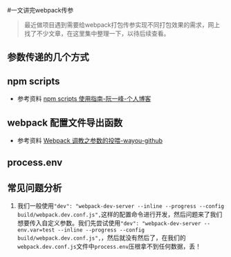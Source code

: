 #一文讲完webpack传参

> 最近做项目遇到需要给webpack打包传参实现不同打包效果的需求，网上找了不少文章，在这里集中整理一下，以待后续查看。   

## 参数传递的几个方式



## npm scripts
* 参考资料 [npm scripts 使用指南-阮一峰-个人博客](http://www.ruanyifeng.com/blog/2016/10/npm_scripts.html)  
## webpack 配置文件导出函数
* 参考资料 [Webpack 调教之参数的投喂-wayou-github](https://github.com/wayou/wayou.github.io/issues/14)  


## process.env

## 常见问题分析

1. 我们一般使用`"dev": "webpack-dev-server --inline --progress --config build/webpack.dev.conf.js",`这样的配置命令进行开发，然后问题来了我们想要传入自定义参数。我们先尝试使用`"dev": "webpack-dev-server --env.var=test --inline --progress --config build/webpack.dev.conf.js",`，然后就没有然后了，在我们的`webpack.dev.conf.js`文件中`process.env`压根拿不到任何数据，丢！  

